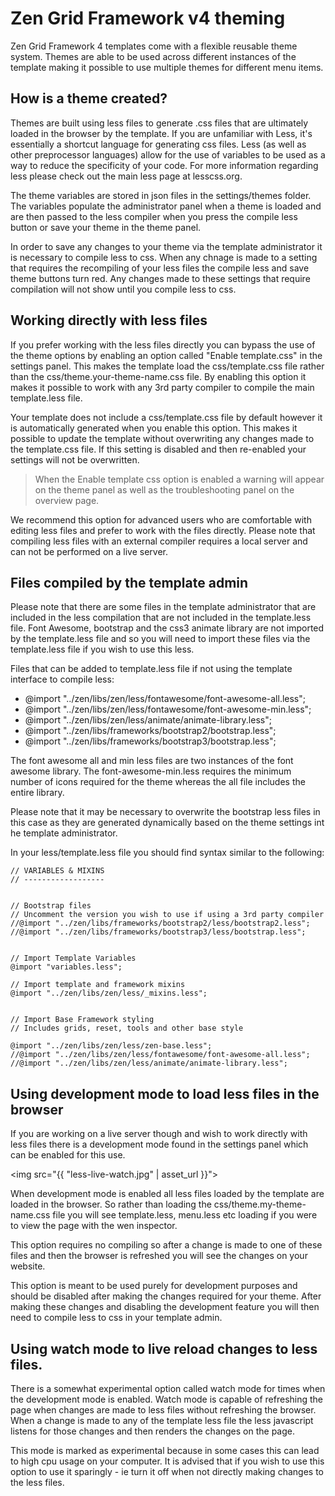 Zen Grid Framework v4 theming
======
 
Zen Grid Framework 4 templates come with a flexible reusable theme system. Themes are able to be used across different instances of the template making it possible to use multiple themes for different menu items.

How is a theme created?
-----
Themes are built using less files to generate .css files that are ultimately loaded in the browser by the template. If you are unfamiliar with Less, it's essentially a shortcut language for generating css files. Less (as well as other preprocessor languages) allow for the use of variables to be used as a way to reduce the specificity of your code. For more information regarding less please check out the main less page at lesscss.org.

The theme variables are stored in json files in the settings/themes folder. The variables populate the administrator panel when a theme is loaded and are then passed to the less compiler when you press the compile less button or save your theme in the theme panel.

In order to save any changes to your theme via the template administrator it is necessary to compile less to css. When any chnage is made to a setting that requires the recompiling of your less files the compile less and save theme buttons turn red. Any changes made to these settings that require compilation will not show until you compile less to css.

Working directly with less files
----

If you prefer working with the less files directly you can bypass the use of the theme options by enabling an option called "Enable template.css" in the settings panel. This makes the template load the css/template.css file rather than the css/theme.your-theme-name.css file. By enabling this option it makes it possible to work with any 3rd party compiler to compile the main template.less file.

Your template does not include a css/template.css file by default however it is automatically generated when you enable this option. This makes it possible to update the template without overwriting any changes made to the template.css file. If this setting is disabled and then re-enabled your settings will not be overwritten.

> When the Enable template css option is enabled a warning will appear on the theme panel as well as the troubleshooting panel on the overview page. 

We recommend this option for advanced users who are comfortable with editing less files and prefer to work with the files directly. Please note that compiling less files with an external compiler requires a local server and can not be performed on a live server.

Files compiled by the template admin
----

Please note that there are some files in the template administrator that are included in the less compilation that are not included in the template.less file. Font Awesome, bootstrap and the css3 animate library are not imported by the template.less file and so you will need to import these files via the template.less file if you wish to use this less.

Files that can be added to template.less file if not using the template interface to compile less:

- @import "../zen/libs/zen/less/fontawesome/font-awesome-all.less";
- @import "../zen/libs/zen/less/fontawesome/font-awesome-min.less";
- @import "../zen/libs/zen/less/animate/animate-library.less";
- @import "../zen/libs/frameworks/bootstrap2/bootstrap.less";
- @import "../zen/libs/frameworks/bootstrap3/bootstrap.less";
	
The font awesome all and min less files are two instances of the font awesome library. The font-awesome-min.less requires the minimum number of icons required for the theme whereas the all file includes the entire library.

Please note that it may be necessary to overwrite the bootstrap less files in this case as they are generated dynamically based on the theme settings int he template administrator.

In your less/template.less file you should find syntax similar to the following:

	// VARIABLES & MIXINS
	// ------------------


	// Bootstrap files
	// Uncomment the version you wish to use if using a 3rd party compiler
	//@import "../zen/libs/frameworks/bootstrap2/less/bootstrap2.less";	
	//@import "../zen/libs/frameworks/bootstrap3/less/bootstrap.less";


	// Import Template Variables
	@import "variables.less";

	// Import template and framework mixins
	@import "../zen/libs/zen/less/_mixins.less";


	// Import Base Framework styling
	// Includes grids, reset, tools and other base style

	@import "../zen/libs/zen/less/zen-base.less";
	//@import "../zen/libs/zen/less/fontawesome/font-awesome-all.less";
	//@import "../zen/libs/zen/less/animate/animate-library.less";



Using development mode to load less files in the browser
----

If you are working on a live server though and wish to work directly with less files there is a development mode found in the settings panel which can be enabled for this use.

<img src="{{ "less-live-watch.jpg" | asset_url }}">


When development mode is enabled all less files loaded by the template are loaded in the browser. So rather than loading the css/theme.my-theme-name.css file you will see template.less, menu.less etc loading if you were to view the page with the wen inspector.

This option requires no compiling so after a change is made to one of these files and then the browser is refreshed you will see the changes on your website.

This option is meant to be used purely for development purposes and should be disabled after making the changes required for your theme. After making these changes and disabling the development feature you will then need to compile less to css in your template admin.

Using watch mode to live reload changes to less files.
----
There is a somewhat experimental option called watch mode for times when the development mode is enabled. Watch mode is capable of refreshing the page when changes are made to less files without refreshing the browser. When a change is made to any of the template less file the less javascript listens for those changes and then renders the changes on the page.

This mode is marked as experimental because in some cases this can lead to high cpu usage on your computer. It is advised that if you wish to use this option to use it sparingly - ie turn it off when not directly making changes to the less files.

